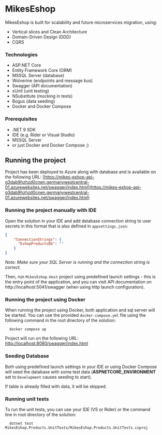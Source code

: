 # MikesEshop 

MikesEshop is built for scalability and future microservices migration, using:
- Vertical slices and Clean Architecture
- Domain-Driven Design (DDD)
- CQRS

### Technologies
* ASP.NET Core
* Entity Framework Core (ORM)
* MSSQL Server (database)
* Wolverine (endpoints and message bus)
* Swagger (API documentation)
* xUnit (unit testing)
* NSubstitute (mocking in tests)
* Bogus (data seeding)
* Docker and Docker Compose

### Prerequisites
- .NET 9 SDK
- IDE (e.g. Rider or Visual Studio)
- MSSQL Server
- or just Docker and Docker Compose ;)

## Running the project
Project has been deployed to Azure along with database and is available on the following URL: [https://mikes-eshop-api-g3dab9hzhzd0cnen.germanywestcentral-01.azurewebsites.net/swagger/index.html](https://mikes-eshop-api-g3dab9hzhzd0cnen.germanywestcentral-01.azurewebsites.net/swagger/index.html)

### Running the project manually with IDE
Open the solution in your IDE and add database connection string to user secrets in this format that is also defined in `appsettings.json`:
```json
{
    "ConnectionStrings": {
      "EshopProductsDb": ""
    }
}
```
_Note: Make sure your SQL Server is running and the connection string is correct._

Then, run `MikesEshop.Host` project using predefined launch settings - this is the entry point of the application,
and you can visit API documentation on http://localhost:5041/swagger (when using http launch configuration).

### Running the project using Docker
When running the project using Docker, both application and sql server will be started. You can use the provided `docker-compose.yml` file using the following command in the root directory of the solution:
```shell
  docker compose up
```

Project will run on the following URL: [http://localhost:8080/swagger/index.html](http://localhost:8080/swagger/index.html)

### Seeding Database
Both using predefined launch settings in your IDE or using Docker Compose will seed the database with some test data (**ASPNETCORE_ENVIRONMENT** set to `Development` causes seeding to start). 

If table is already filled with data, it will be skipped.

### Running unit tests
To run the unit tests, you can use your IDE (VS or Rider) or the command line in root directory of the solution:
```shell
  dotnet test MikesEshop.Products.UnitTests/MikesEshop.Products.UnitTests.csproj
```
